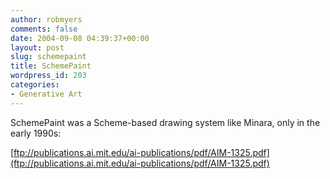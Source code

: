 ```yaml
---
author: robmyers
comments: false
date: 2004-09-08 04:39:37+00:00
layout: post
slug: schemepaint
title: SchemePaint
wordpress_id: 203
categories:
- Generative Art
---
```


SchemePaint was a Scheme-based drawing system like Minara, only in the early 1990s:  
  
[ftp://publications.ai.mit.edu/ai-publications/pdf/AIM-1325.pdf](ftp://publications.ai.mit.edu/ai-publications/pdf/AIM-1325.pdf)

  


